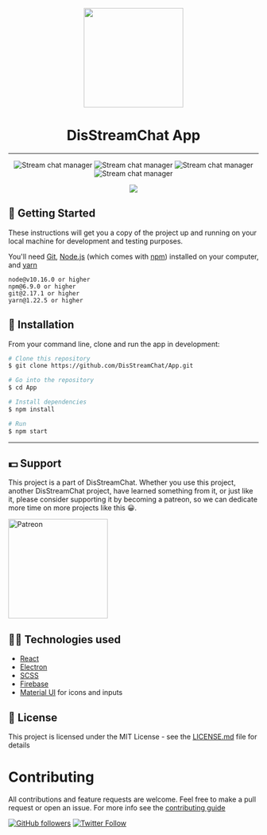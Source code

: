 <p align="center">
    <a href="https://www.disstreamchat.com"><img src="https://www.disstreamchat.com/logo.png" width=200/></a>
 </p>
<h1 align="center"> DisStreamChat App </h1>
<hr/>
<p align="center">
<img src="https://img.shields.io/github/license/disstreamchat/app" alt="Stream chat manager"/>
<img src="https://img.shields.io/github/last-commit/disstreamchat/app?color=%462b45&style=plastic" alt="Stream chat manager" />
<img src="https://img.shields.io/github/labels/disstreamchat/app/help%20wanted?color=%462b45&style=plastic" alt="Stream chat manager" />
<img src="https://img.shields.io/github/issues/disstreamchat/app?color=%462b45&style=plastic" alt="Stream chat manager" />
</p>

<p align="center"><img src="https://media.discordapp.net/attachments/727356806552092675/755062471789641748/unknown.png?width=1923&height=1250"></p>
  
  
## 🚀 Getting Started

These instructions will get you a copy of the project up and running on your local machine for development and testing purposes.

You'll need [Git](https://git-scm.com), [Node.js](https://nodejs.org/en/download/) (which comes with [npm](http://npmjs.com)) installed on your computer, and [yarn](https://yarnpkg.com/)

```
node@v10.16.0 or higher
npm@6.9.0 or higher
git@2.17.1 or higher
yarn@1.22.5 or higher
```

## 🔧 Installation

From your command line, clone and run the app in development:

```bash
# Clone this repository
$ git clone https://github.com/DisStreamChat/App.git

# Go into the repository
$ cd App

# Install dependencies
$ npm install

# Run 
$ npm start

```

---
## 💵 Support

This project is a part of DisStreamChat. Whether you use this project, another DisStreamChat project, have learned something from it, or just like it, please consider supporting it by becoming a patreon, so we can dedicate more time on more projects like this 😀.

<a href="https://www.patreon.com/disstreamchat?fan_landing=true" target="_blank"><img src="https://cdn.discordapp.com/attachments/727356806552092675/754198973027319868/Digital-Patreon-Wordmark_FieryCoral.png" alt="Patreon" width=200 style="height: auto !important;width: 200px !important;" ></a>

## :technologist: Technologies used

- [React](https://reactjs.org/)
- [Electron](https://www.electronjs.org/)
- [SCSS](https://sass-lang.com/documentation/syntax) 
- [Firebase](https://firebase.google.com/)
- [Material UI](https://material-ui.com/) for icons and inputs

## 📄 License

This project is licensed under the MIT License - see the [LICENSE.md](./LICENSE) file for details

# Contributing
All contributions and feature requests are welcome. Feel free to make a pull request or open an issue. For more info see the [contributing guide](./CONTRIBUTING.md)





[![GitHub followers](https://img.shields.io/github/followers/gypsydangerous.svg?label=Follow%20@gypsydangerous&style=social)](https://github.com/gypsydangerous/)  [![Twitter Follow](https://img.shields.io/twitter/follow/disstreamchat?style=social)](https://twitter.com/disstreamchat)
